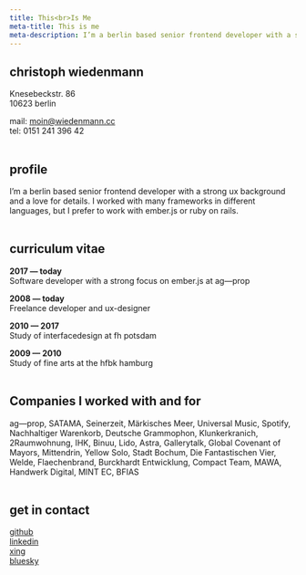 ```yaml
---
title: This<br>Is Me
meta-title: This is me
meta-description: I’m a berlin based senior frontend developer with a strong ux background and a love for details.
---
```


## christoph wiedenmann

Knesebeckstr. 86<br>
10623 berlin

mail: moin@wiedenmann.cc<br>
tel: 0151 241 396 42
<br><br>

## profile

I’m a berlin based senior frontend developer with a strong ux background and a love for details. I worked with many frameworks in different languages, but I prefer to work with ember.js or ruby on rails.
<br><br>

## curriculum vitae

**2017 — today**<br>
Software developer with a strong focus on ember.js at ag—prop

**2008 — today**<br>
Freelance developer and ux-designer

**2010 — 2017**<br>
Study of interfacedesign at fh potsdam

**2009 — 2010**<br>
Study of fine arts at the hfbk hamburg
<br><br>

## Companies I worked with and for

ag—prop, SATAMA, Seinerzeit, Märkisches Meer, Universal Music, Spotify, Nachhaltiger Warenkorb, Deutsche Grammophon, Klunkerkranich, 2Raumwohnung, IHK, Binuu, Lido, Astra, Gallerytalk, Global Covenant of Mayors, Mittendrin, Yellow Solo, Stadt Bochum, Die Fantastischen Vier, Welde, Flaechenbrand, Burckhardt Entwicklung, Compact Team, MAWA, Handwerk Digital, MINT EC, BFIAS
<br><br>

## get in contact

[github](https://github.com/kennstenicht)<br>
[linkedin](https://www.linkedin.com/in/christoph-wiedenmann/)<br>
[xing](https://www.xing.com/profile/Christoph_Wiedenmann)<br>
[bluesky](https://bsky.app/profile/kennstenicht.bsky.social)<br>
